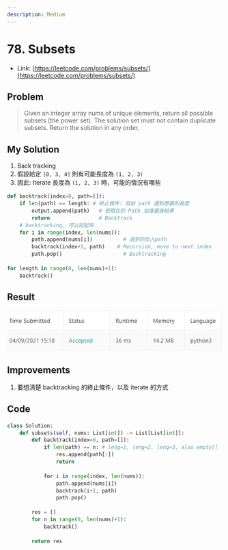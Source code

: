 ```yaml
---
description: Medium
---
```


# 78. Subsets

* Link: [https://leetcode.com/problems/subsets/](https://leetcode.com/problems/subsets/)

## Problem

> Given an integer array nums of unique elements, return all possible subsets \(the power set\). The solution set must not contain duplicate subsets. Return the solution in any order.

## My Solution

1. Back tracking
2. 假設給定 `[0, 3, 4]` 則有可能長度為 `(1, 2, 3)`
3. 因此: Iterate 長度為 `(1, 2, 3)` 時，可能的情況有哪些

```python
def backtrack(index=0, path=[]):
    if len(path) == length: # 終止條件: 目前 path 達到想要的長度
        output.append(path)   # 把現在的 Path 加進最後結果
        return                # Backtrack
    # backtracking, 可以記起來
    for i in range(index, len(nums)):
        path.append(nums[i])          # 選到的加入path
        backtrack(index+1, path)    # Recursion, move to next index
        path.pop()                    # Backtracking

for length in range(0, len(nums)+1):
    backtrack()
```

## Result

![](../../.gitbook/assets/untitled.png)

## Improvements

1. 要想清楚 backtracking 的終止條件，以及 iterate 的方式

## Code

```python
class Solution:
    def subsets(self, nums: List[int]) -> List[List[int]]:
        def backtrack(index=0, path=[]):
            if len(path) == n: # leng=1, leng=2, leng=3, also empty[]
                res.append(path[:])
                return
            
            for i in range(index, len(nums)):
                path.append(nums[i])
                backtrack(i+1, path)
                path.pop()
        
        res = []
        for n in range(0, len(nums)+1):
            backtrack()
        
        return res
```